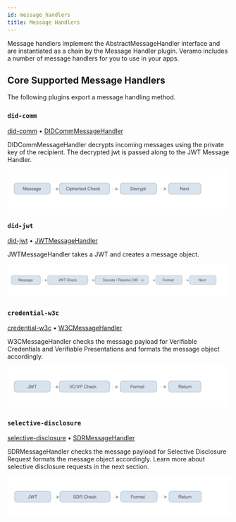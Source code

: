 ```yaml
---
id: message_handlers
title: Message Handlers
---
```


Message handlers implement the AbstractMessageHandler interface and are instantiated as a chain by the Message Handler
plugin. Veramo includes a number of message handlers for you to use in your apps.

## Core Supported Message Handlers

The following plugins export a message handling method.

### `did-comm`

[did-comm](../api/did-comm.md) • [DIDCommMessageHandler](../api/did-comm.didcommmessagehandler.md)

DIDCommMessageHandler decrypts incoming messages using the private key of the recipient. The decrypted jwt is passed
along to the JWT Message Handler.

![img](../../static/img/diagrams/message_didcomm.svg)

### `did-jwt`

[did-jwt](../api/did-jwt.md) • [JWTMessageHandler](../api/did-jwt.jwtmessagehandler.md)

JWTMessageHandler takes a JWT and creates a message object.

![img](../../static/img/diagrams/message_jwt.svg)

### `credential-w3c`

[credential-w3c](../api/credential-w3c.md) • [W3CMessageHandler](../api/credential-w3c.w3cmessagehandler.md)

W3CMessageHandler checks the message payload for Verifiable Credentials and Verifiable Presentations and formats the
message object accordingly.

![img](../../static/img/diagrams/message_w3c.svg)

### `selective-disclosure`

[selective-disclosure](../api/selective-disclosure.md)
• [SDRMessageHandler](../api/selective-disclosure.sdrmessagehandler.md)

SDRMessageHandler checks the message payload for Selective Disclosure Request formats the message object accordingly.
Learn more about selective disclosure requests in the next section.

![img](../../static/img/diagrams/message_sdr.svg)
